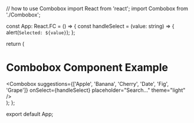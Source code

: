 // how to use Combobox
import React from 'react';
import Combobox from './Combobox';

const App: React.FC = () => {
  const handleSelect = (value: string) => {
    alert(`Selected: ${value}`);
  };

  return (
    <div>
      <h1>Combobox Component Example</h1>
      <Combobox
        suggestions={['Apple', 'Banana', 'Cherry', 'Date', 'Fig', 'Grape']}
        onSelect={handleSelect}
        placeholder="Search..."
        theme="light"
      />
    </div>
  );
};

export default App;
